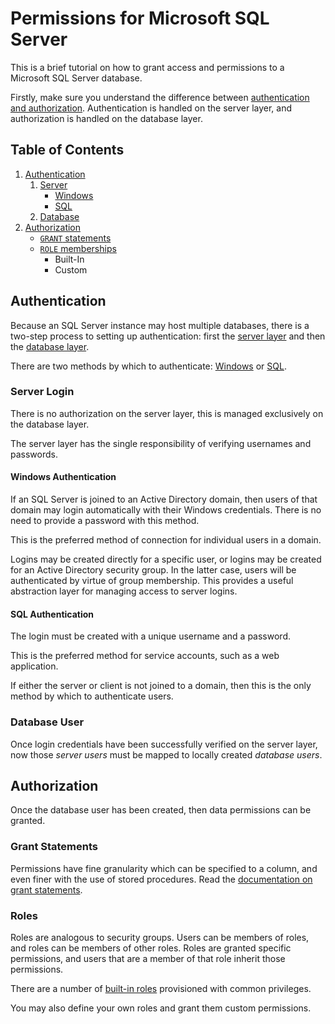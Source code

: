# Permissions for Microsoft SQL Server

This is a brief tutorial on how to grant access and permissions to a
Microsoft SQL Server database.

Firstly, make sure you understand the difference between
[authentication and authorization][authentication-authorization].
Authentication is handled on the server layer,
and authorization is handled on the database layer.

## Table of Contents

1. [Authentication](#authentication)
    1. [Server](#server-login)
        * [Windows](#windows-authentication)
        * [SQL](#sql-authentication)
    1. [Database](#database-user)
1. [Authorization](#authorization)
    * [`GRANT` statements](#grant-statements)
    * [`ROLE` memberships](#roles)
        * Built-In
        * Custom

## Authentication

Because an SQL Server instance may host multiple databases,
there is a two-step process to setting up authentication:
first the [server layer](#server-login)
and then the [database layer](#database-user).

There are two methods by which to authenticate:
[Windows](#windows-authentication) or [SQL](#sql-authentication).

### Server Login

There is no authorization on the server layer,
this is managed exclusively on the database layer.

The server layer has the single responsibility of verifying usernames and passwords.

#### Windows Authentication

If an SQL Server is joined to an Active Directory domain, then
users of that domain may login automatically with their Windows credentials.
There is no need to provide a password with this method.

This is the preferred method of connection for individual users in a domain.

Logins may be created directly for a specific user,
or logins may be created for an Active Directory security group.
In the latter case, users will be authenticated by virtue of group membership.
This provides a useful abstraction layer for managing access to server logins.

#### SQL Authentication

The login must be created with a unique username and a password.

This is the preferred method for service accounts, such as a web application.

If either the server or client is not joined to a domain,
then this is the only method by which to authenticate users.

### Database User

Once login credentials have been successfully verified on the server layer,
now those *server users* must be mapped to locally created *database users*.

## Authorization

Once the database user has been created, then data permissions can be granted.

### Grant Statements

Permissions have fine granularity which can be specified to a column,
and even finer with the use of stored procedures.
Read the [documentation on grant statements][grant-docs].

### Roles

Roles are analogous to security groups.
Users can be members of roles, and roles can be members of other roles.
Roles are granted specific permissions,
and users that are a member of that role inherit those permissions.

There are a number of [built-in roles][built-in-role-docs]
provisioned with common privileges.

You may also define your own roles and grant them custom permissions.

[authentication-authorization]:https://serverfault.com/q/57077/331028
[grant-docs]:https://docs.microsoft.com/en-us/sql/t-sql/statements/grant-transact-sql
[built-in-role-docs]:https://msdn.microsoft.com/library/ms189612.aspx
